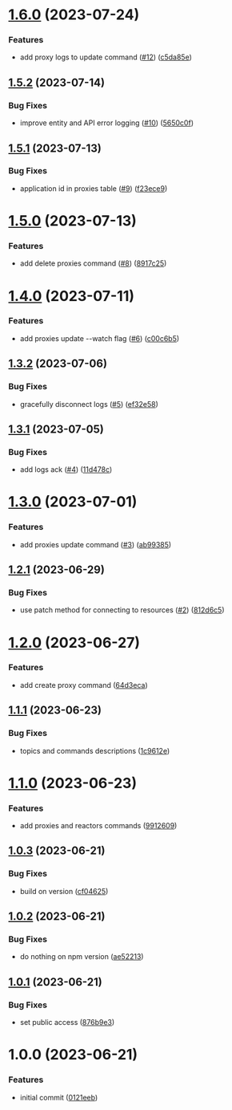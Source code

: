 # [1.6.0](https://github.com/Basis-Theory-Labs/basistheory-cli/compare/v1.5.2...v1.6.0) (2023-07-24)


### Features

* add proxy logs to update command ([#12](https://github.com/Basis-Theory-Labs/basistheory-cli/issues/12)) ([c5da85e](https://github.com/Basis-Theory-Labs/basistheory-cli/commit/c5da85e661556f652360c1db94c7f69d9b8a2a36))

## [1.5.2](https://github.com/Basis-Theory-Labs/basistheory-cli/compare/v1.5.1...v1.5.2) (2023-07-14)


### Bug Fixes

* improve entity and API error logging ([#10](https://github.com/Basis-Theory-Labs/basistheory-cli/issues/10)) ([5650c0f](https://github.com/Basis-Theory-Labs/basistheory-cli/commit/5650c0f740ad785083e432c076aa34bd965f5da3))

## [1.5.1](https://github.com/Basis-Theory-Labs/basistheory-cli/compare/v1.5.0...v1.5.1) (2023-07-13)


### Bug Fixes

* application id in proxies table ([#9](https://github.com/Basis-Theory-Labs/basistheory-cli/issues/9)) ([f23ece9](https://github.com/Basis-Theory-Labs/basistheory-cli/commit/f23ece9bab1cf25d1e3c7ad020115271b92f80a7))

# [1.5.0](https://github.com/Basis-Theory-Labs/basistheory-cli/compare/v1.4.0...v1.5.0) (2023-07-13)


### Features

* add delete proxies command ([#8](https://github.com/Basis-Theory-Labs/basistheory-cli/issues/8)) ([8917c25](https://github.com/Basis-Theory-Labs/basistheory-cli/commit/8917c258079a24c837c4de52eea8b54e8416c38f))

# [1.4.0](https://github.com/Basis-Theory-Labs/basistheory-cli/compare/v1.3.2...v1.4.0) (2023-07-11)


### Features

* add proxies update --watch flag ([#6](https://github.com/Basis-Theory-Labs/basistheory-cli/issues/6)) ([c00c6b5](https://github.com/Basis-Theory-Labs/basistheory-cli/commit/c00c6b589e926ab01507331b5f08f5f51ae21a86))

## [1.3.2](https://github.com/Basis-Theory-Labs/basistheory-cli/compare/v1.3.1...v1.3.2) (2023-07-06)


### Bug Fixes

* gracefully disconnect logs ([#5](https://github.com/Basis-Theory-Labs/basistheory-cli/issues/5)) ([ef32e58](https://github.com/Basis-Theory-Labs/basistheory-cli/commit/ef32e58c9abf45b8972e5d7356af15f747eb85c8))

## [1.3.1](https://github.com/Basis-Theory-Labs/basistheory-cli/compare/v1.3.0...v1.3.1) (2023-07-05)


### Bug Fixes

* add logs ack ([#4](https://github.com/Basis-Theory-Labs/basistheory-cli/issues/4)) ([11d478c](https://github.com/Basis-Theory-Labs/basistheory-cli/commit/11d478c0055ee0dad7152974eb6bca196335d632))

# [1.3.0](https://github.com/Basis-Theory-Labs/basistheory-cli/compare/v1.2.1...v1.3.0) (2023-07-01)


### Features

* add proxies update command ([#3](https://github.com/Basis-Theory-Labs/basistheory-cli/issues/3)) ([ab99385](https://github.com/Basis-Theory-Labs/basistheory-cli/commit/ab99385c064cbcb50a097682a54839f35a6a65c6))

## [1.2.1](https://github.com/Basis-Theory-Labs/basistheory-cli/compare/v1.2.0...v1.2.1) (2023-06-29)


### Bug Fixes

* use patch method for connecting to resources ([#2](https://github.com/Basis-Theory-Labs/basistheory-cli/issues/2)) ([812d6c5](https://github.com/Basis-Theory-Labs/basistheory-cli/commit/812d6c54c61911e80f86a7a688b35f572af817e2))

# [1.2.0](https://github.com/Basis-Theory-Labs/basistheory-cli/compare/v1.1.1...v1.2.0) (2023-06-27)


### Features

* add create proxy command ([64d3eca](https://github.com/Basis-Theory-Labs/basistheory-cli/commit/64d3eca4be2ed5ed6f9b911801bf26926efcde30))

## [1.1.1](https://github.com/Basis-Theory-Labs/basistheory-cli/compare/v1.1.0...v1.1.1) (2023-06-23)


### Bug Fixes

* topics and commands descriptions ([1c9612e](https://github.com/Basis-Theory-Labs/basistheory-cli/commit/1c9612ef15d89f9d28d51f17e597c651b07aee8f))

# [1.1.0](https://github.com/Basis-Theory-Labs/basistheory-cli/compare/v1.0.3...v1.1.0) (2023-06-23)


### Features

* add proxies and reactors commands ([9912609](https://github.com/Basis-Theory-Labs/basistheory-cli/commit/9912609f7367140a1ba93f56cd7f6a59e01f956f))

## [1.0.3](https://github.com/Basis-Theory-Labs/basistheory-cli/compare/v1.0.2...v1.0.3) (2023-06-21)


### Bug Fixes

* build on version ([cf04625](https://github.com/Basis-Theory-Labs/basistheory-cli/commit/cf04625234f318db1508af97457773a3b0c8542e))

## [1.0.2](https://github.com/Basis-Theory-Labs/basistheory-cli/compare/v1.0.1...v1.0.2) (2023-06-21)


### Bug Fixes

* do nothing on npm version ([ae52213](https://github.com/Basis-Theory-Labs/basistheory-cli/commit/ae5221378387acd412407cd99405e24c02c7c531))

## [1.0.1](https://github.com/Basis-Theory-Labs/basistheory-cli/compare/v1.0.0...v1.0.1) (2023-06-21)


### Bug Fixes

* set public access ([876b9e3](https://github.com/Basis-Theory-Labs/basistheory-cli/commit/876b9e3381230777ef32cda7a9fc354b12cc5a99))

# 1.0.0 (2023-06-21)


### Features

* initial commit ([0121eeb](https://github.com/Basis-Theory-Labs/basistheory-cli/commit/0121eebec5d48db1aa6f1baa9ef7c9b944554d70))
